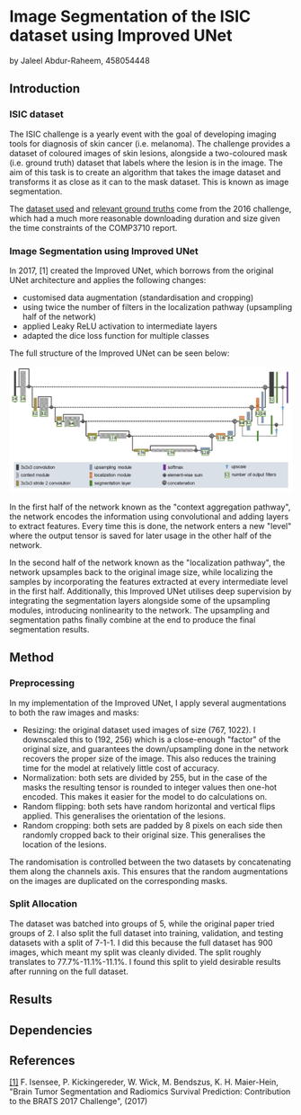 # Image Segmentation of the ISIC dataset using Improved UNet

by Jaleel Abdur-Raheem, 458054448

## Introduction

### ISIC dataset

The ISIC challenge is a yearly event with the goal of developing imaging tools for diagnosis of skin cancer (i.e. melanoma). The challenge provides a dataset of coloured images of skin lesions, alongside a two-coloured mask (i.e. ground truth) dataset that labels where the lesion is in the image. The aim of this task is to create an algorithm that takes the image dataset and transforms it as close as it can to the mask dataset. This is known as image segmentation.

The [dataset used](https://isic-challenge-data.s3.amazonaws.com/2016/ISBI2016_ISIC_Part1_Training_Data.zip) and [relevant ground truths](https://isic-challenge-data.s3.amazonaws.com/2016/ISBI2016_ISIC_Part1_Training_GroundTruth.zip) come from the 2016 challenge, which had a much more reasonable downloading duration and size given the time constraints of the COMP3710 report.

### Image Segmentation using Improved UNet

In 2017, [1] created the Improved UNet, which borrows from the original UNet architecture and applies the following changes:

- customised data augmentation (standardisation and cropping)
- using twice the number of filters in the localization pathway (upsampling half of the network)
- applied Leaky ReLU activation to intermediate layers
- adapted the dice loss function for multiple classes

The full structure of the Improved UNet can be seen below:

![Improved UNet Structure](images/improved_unet_structure.png)

In the first half of the network known as the "context aggregation pathway", the network encodes the information using convolutional and adding layers to extract features. Every time this is done, the network enters a new "level" where the output tensor is saved for later usage in the other half of the network.

In the second half of the network known as the "localization pathway", the network upsamples back to the original image size, while localizing the samples by incorporating the features extracted at every intermediate level in the first half. Additionally, this Improved UNet utilises deep supervision by integrating the segmentation layers alongside some of the upsampling modules, introducing nonlinearity to the network. The upsampling and segmentation paths finally combine at the end to produce the final segmentation results.

## Method

### Preprocessing

In my implementation of the Improved UNet, I apply several augmentations to both the raw images and masks:

- Resizing: the original dataset used images of size (767, 1022). I downscaled this to (192, 256) which is a close-enough "factor" of the original size, and guarantees the down/upsampling done in the network recovers the proper size of the image. This also reduces the training time for the model at relatively little cost of accuracy.
- Normalization: both sets are divided by 255, but in the case of the masks the resulting tensor is rounded to integer values then one-hot encoded. This makes it easier for the model to do calculations on.
- Random flipping: both sets have random horizontal and vertical flips applied. This generalises the orientation of the lesions.
- Random cropping: both sets are padded by 8 pixels on each side then randomly cropped back to their original size. This generalises the location of the lesions.

The randomisation is controlled between the two datasets by concatenating them along the channels axis. This ensures that the random augmentations on the images are duplicated on the corresponding masks.

### Split Allocation

The dataset was batched into groups of 5, while the original paper tried groups of 2. I also split the full dataset into training, validation, and testing datasets with a split of 7-1-1. I did this because the full dataset has 900 images, which meant my split was cleanly divided. The split roughly translates to 77.7%-11.1%-11.1%. I found this split to yield desirable results after running on the full dataset.

## Results

## Dependencies

## References

[[1]](https://arxiv.org/pdf/1802.10508) F. Isensee, P. Kickingereder, W. Wick, M. Bendszus, K. H. Maier-Hein, "Brain Tumor Segmentation and Radiomics Survival Prediction: Contribution to the BRATS 2017 Challenge", (2017)
